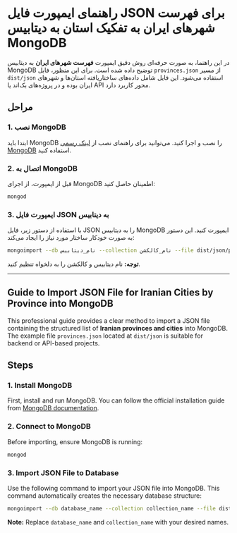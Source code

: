 # راهنمای ایمپورت فایل JSON برای فهرست شهرهای ایران به تفکیک استان به دیتابیس MongoDB

در این راهنما، به صورت حرفه‌ای روش دقیق ایمپورت **فهرست شهرهای ایران** به دیتابیس MongoDB توضیح داده شده است. برای این منظور، فایل `provinces.json` از مسیر `dist/json` استفاده می‌شود. این فایل شامل داده‌های ساختاریافته استان‌ها و شهرهای ایران بوده و در پروژه‌های بک‌اند یا API محور کاربرد دارد.

## مراحل

### 1. نصب MongoDB

ابتدا باید MongoDB را نصب و اجرا کنید. می‌توانید برای راهنمای نصب از [لینک رسمی MongoDB](https://docs.mongodb.com/manual/installation/) استفاده کنید.

### 2. اتصال به MongoDB

قبل از ایمپورت، از اجرای MongoDB اطمینان حاصل کنید:

```sh
mongod
```

### 3. ایمپورت فایل JSON به دیتابیس

با استفاده از دستور زیر، فایل JSON را به دیتابیس MongoDB ایمپورت کنید. این دستور به صورت خودکار ساختار مورد نیاز را ایجاد می‌کند:

```sh
mongoimport --db نام_دیتابیس --collection نام_کالکشن --file dist/json/provinces.json --jsonArray
```

**توجه:** نام دیتابیس و کالکشن را به دلخواه تنظیم کنید.

---

## Guide to Import JSON File for Iranian Cities by Province into MongoDB

This professional guide provides a clear method to import a JSON file containing the structured list of **Iranian provinces and cities** into MongoDB. The example file `provinces.json` located at `dist/json` is suitable for backend or API-based projects.

## Steps

### 1. Install MongoDB

First, install and run MongoDB. You can follow the official installation guide from [MongoDB documentation](https://docs.mongodb.com/manual/installation/).

### 2. Connect to MongoDB

Before importing, ensure MongoDB is running:

```sh
mongod
```

### 3. Import JSON File to Database

Use the following command to import your JSON file into MongoDB. This command automatically creates the necessary database structure:

```sh
mongoimport --db database_name --collection collection_name --file dist/json/provinces.json --jsonArray
```

**Note:** Replace `database_name` and `collection_name` with your desired names.
